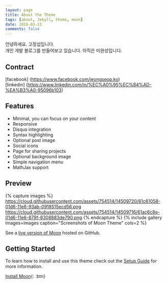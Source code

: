 ```yaml
---
layout: page
title: About the Theme
tags: [about, Jekyll, theme, moon]
date: 2016-03-21
comments: false
---
```

    
안녕하세요. 고정섭입니다.  
개인 개발 블로그를 만들어보고 있습니다. 아직은 미완성입니다.

## Contract
[facebook] (https://www.facebook.com/jeongseop.ko) <br/>
[linkedin] (https://www.linkedin.com/in/%EC%A0%95%EC%84%AD-%EA%B3%A0-95096b103)

## Features
* Minimal, you can focus on your content
* Responsive
* Disqus integration
* Syntax highlighting
* Optional post image
* Social icons
* Page for sharing projects
* Optional background image
* Simple navigation menu
* MathJax support

## Preview

{% capture images %}
    https://cloud.githubusercontent.com/assets/754514/14509720/61c61058-01d6-11e6-93ab-0918515ecd56.png
    https://cloud.githubusercontent.com/assets/754514/14509716/61ac6c8e-01d6-11e6-879f-8308883de790.png
{% endcapture %}
{% include gallery images=images caption="Screenshots of Moon Theme" cols=2 %}

See a [live version of Moon](http://taylantatli.github.io/Moon) hosted on GitHub.

## Getting Started

To learn how to install and use this theme check out the [Setup Guide](http://taylantatli.me/Moon/moon-theme/) for more information.
      
[Install Moon](https://github.com/TaylanTatli/Moon){: .btn}
